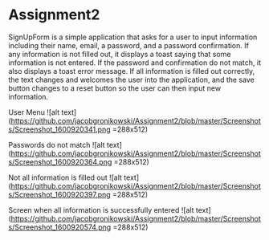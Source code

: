 # Assignment2

SignUpForm is a simple application that asks for a user to input information including their name, email, a password, and a password confirmation. 
If any information is not filled out, it displays a toast saying that some information is not entered. 
If the password and confirmation do not match, it also displays a toast error message. 
If all information is filled out correctly, the text changes and welcomes the user into the application, and the save button changes to a reset button so 
the user can then input new information. 


User Menu
![alt text](https://github.com/jacobgronikowski/Assignment2/blob/master/Screenshots/Screenshot_1600920341.png =288x512)

Passwords do not match
![alt text](https://github.com/jacobgronikowski/Assignment2/blob/master/Screenshots/Screenshot_1600920364.png =288x512)

Not all information is filled out
![alt text](https://github.com/jacobgronikowski/Assignment2/blob/master/Screenshots/Screenshot_1600920397.png =288x512)

Screen when all information is successfully entered
![alt text](https://github.com/jacobgronikowski/Assignment2/blob/master/Screenshots/Screenshot_1600920574.png =288x512)
